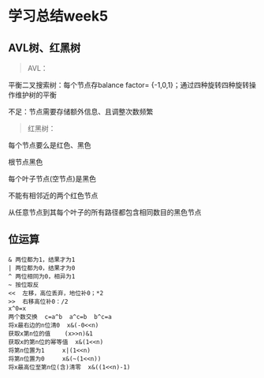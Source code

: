 # 学习总结week5

## AVL树、红黑树

> AVL：

平衡二叉搜索树：每个节点存balance factor= {-1,0,1}；通过四种旋转四种旋转操作维护树的平衡

不足：节点需要存储额外信息、且调整次数频繁

>  红黑树：

每个节点要么是红色、黑色

根节点黑色

每个叶子节点(空节点)是黑色

不能有相邻近的两个红色节点

从任意节点到其每个叶子的所有路径都包含相同数目的黑色节点

## 位运算

```
& 两位都为1，结果才为1
| 两位都为0，结果才为0
^ 两位相同为0，相异为1
~ 按位取反
<<  左移，高位丢弃，地位补0；*2
>>  右移高位补0：/2
x^0=x
两个数交换  c=a^b  a^c=b  b^c=a
将x最右边的n位清0  x&(-0<<n)
获取x第n位的值    (x>>n)&1
获取x的第n位的幂等值  x&(1<<n)
将第n位置为1     x|(1<<n)
将第n位置为0     x&(~(1<<n))
将x最高位至第n位(含)清零  x&((1<<n)-1)
```

